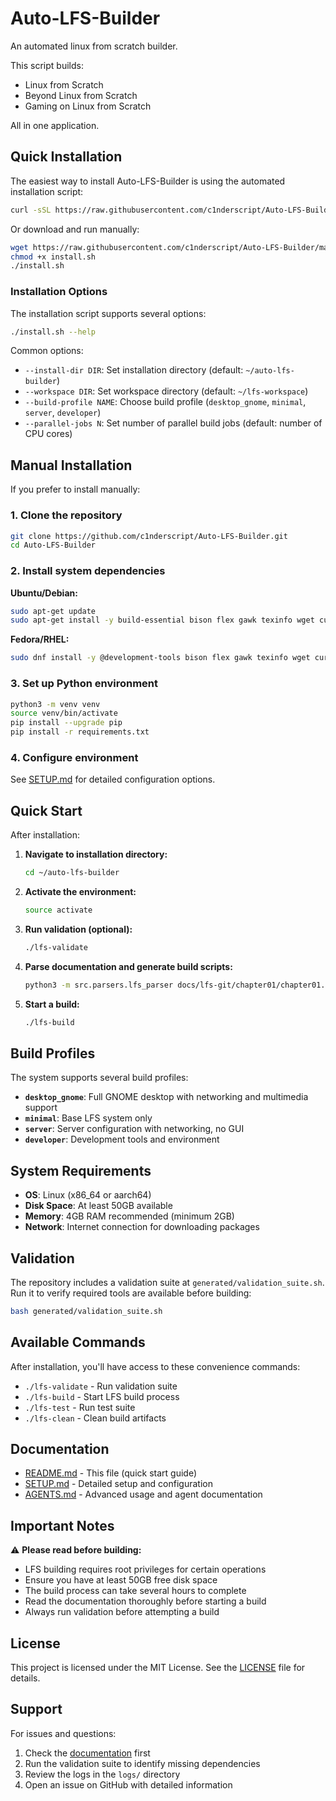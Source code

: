 # Auto-LFS-Builder

An automated linux from scratch builder.

This script builds:

- Linux from Scratch
- Beyond Linux from Scratch
- Gaming on Linux from Scratch

All in one application.

## Quick Installation

The easiest way to install Auto-LFS-Builder is using the automated installation script:

```bash
curl -sSL https://raw.githubusercontent.com/c1nderscript/Auto-LFS-Builder/main/install.sh | bash
```

Or download and run manually:

```bash
wget https://raw.githubusercontent.com/c1nderscript/Auto-LFS-Builder/main/install.sh
chmod +x install.sh
./install.sh
```

### Installation Options

The installation script supports several options:

```bash
./install.sh --help
```

Common options:
- `--install-dir DIR`: Set installation directory (default: `~/auto-lfs-builder`)
- `--workspace DIR`: Set workspace directory (default: `~/lfs-workspace`)
- `--build-profile NAME`: Choose build profile (`desktop_gnome`, `minimal`, `server`, `developer`)
- `--parallel-jobs N`: Set number of parallel build jobs (default: number of CPU cores)

## Manual Installation

If you prefer to install manually:

### 1. Clone the repository

```bash
git clone https://github.com/c1nderscript/Auto-LFS-Builder.git
cd Auto-LFS-Builder
```

### 2. Install system dependencies

**Ubuntu/Debian:**
```bash
sudo apt-get update
sudo apt-get install -y build-essential bison flex gawk texinfo wget curl git python3 python3-pip python3-venv libxml2-utils pandoc
```

**Fedora/RHEL:**
```bash
sudo dnf install -y @development-tools bison flex gawk texinfo wget curl git python3 python3-pip libxml2 pandoc
```

### 3. Set up Python environment

```bash
python3 -m venv venv
source venv/bin/activate
pip install --upgrade pip
pip install -r requirements.txt
```

### 4. Configure environment

See [SETUP.md](SETUP.md) for detailed configuration options.

## Quick Start

After installation:

1. **Navigate to installation directory:**
   ```bash
   cd ~/auto-lfs-builder
   ```

2. **Activate the environment:**
   ```bash
   source activate
   ```

3. **Run validation (optional):**
   ```bash
   ./lfs-validate
   ```

4. **Parse documentation and generate build scripts:**
   ```bash
   python3 -m src.parsers.lfs_parser docs/lfs-git/chapter01/chapter01.xml
   ```

5. **Start a build:**
   ```bash
   ./lfs-build
   ```

## Build Profiles

The system supports several build profiles:

- **`desktop_gnome`**: Full GNOME desktop with networking and multimedia support
- **`minimal`**: Base LFS system only
- **`server`**: Server configuration with networking, no GUI
- **`developer`**: Development tools and environment

## System Requirements

- **OS**: Linux (x86_64 or aarch64)
- **Disk Space**: At least 50GB available
- **Memory**: 4GB RAM recommended (minimum 2GB)
- **Network**: Internet connection for downloading packages

## Validation

The repository includes a validation suite at `generated/validation_suite.sh`.
Run it to verify required tools are available before building:

```bash
bash generated/validation_suite.sh
```

## Available Commands

After installation, you'll have access to these convenience commands:

- `./lfs-validate` - Run validation suite
- `./lfs-build` - Start LFS build process
- `./lfs-test` - Run test suite
- `./lfs-clean` - Clean build artifacts

## Documentation

- [README.md](README.md) - This file (quick start guide)
- [SETUP.md](SETUP.md) - Detailed setup and configuration
- [AGENTS.md](AGENTS.md) - Advanced usage and agent documentation

## Important Notes

⚠️ **Please read before building:**

- LFS building requires root privileges for certain operations
- Ensure you have at least 50GB free disk space
- The build process can take several hours to complete
- Read the documentation thoroughly before starting a build
- Always run validation before attempting a build

## License

This project is licensed under the MIT License. See the [LICENSE](LICENSE) file for details.

## Support

For issues and questions:
1. Check the [documentation](SETUP.md) first
2. Run the validation suite to identify missing dependencies
3. Review the logs in the `logs/` directory
4. Open an issue on GitHub with detailed information
